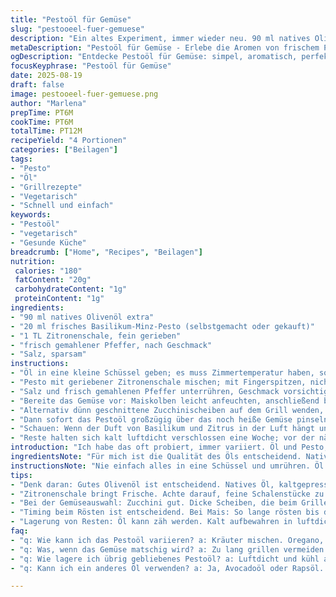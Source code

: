 ```yaml
---
title: "Pestoöl für Gemüse"
slug: "pestooeel-fuer-gemuese"
description: "Ein altes Experiment, immer wieder neu. 90 ml natives Olivenöl ersetzen 125 für weniger Fett; statt Pesto aus der Dose lieber frisch oder eine Mischung aus Basilikum und Minze, bringt Aroma. Knoblauchöl als Alternative gibt eine rauchige Note. Statt Mais: gerillte Zucchini oder neue Kartoffeln funktionieren auch gut. Ein bisschen Zitronenschale reibt sich überraschend gut unter. Temperaturen und Zeit passen sich an, wenn die Haut leicht glänzt oder das Gemüse weich gefühlt wird."
metaDescription: "Pestoöl für Gemüse - Erlebe die Aromen von frischem Pestoöl auf gerilltem Gemüse. Ein Rezept für alle Kochbegeisterten."
ogDescription: "Entdecke Pestoöl für Gemüse: simpel, aromatisch, perfekt für Grillabende. Hol dir den mediterranen Geschmack nach Hause."
focusKeyphrase: "Pestoöl für Gemüse"
date: 2025-08-19
draft: false
image: pestooeel-fuer-gemuese.png
author: "Marlena"
prepTime: PT6M
cookTime: PT6M
totalTime: PT12M
recipeYield: "4 Portionen"
categories: ["Beilagen"]
tags:
- "Pesto"
- "Öl"
- "Grillrezepte"
- "Vegetarisch"
- "Schnell und einfach"
keywords:
- "Pestoöl"
- "vegetarisch"
- "Gesunde Küche"
breadcrumb: ["Home", "Recipes", "Beilagen"]
nutrition: 
 calories: "180"
 fatContent: "20g"
 carbohydrateContent: "1g"
 proteinContent: "1g"
ingredients:
- "90 ml natives Olivenöl extra"
- "20 ml frisches Basilikum-Minz-Pesto (selbstgemacht oder gekauft)"
- "1 TL Zitronenschale, fein gerieben"
- "frisch gemahlener Pfeffer, nach Geschmack"
- "Salz, sparsam"
instructions:
- "Öl in eine kleine Schüssel geben; es muss Zimmertemperatur haben, sonst verbindet sich Pesto schlecht."
- "Pesto mit geriebener Zitronenschale mischen; mit Fingerspitzen, nicht mit Löffel, so bleibt mehr Aroma drin."
- "Salz und frisch gemahlenen Pfeffer unterrühren, Geschmack vorsichtig aufbauen, nicht zu scharf."
- "Bereite das Gemüse vor: Maiskolben leicht anfeuchten, anschließend bei mittlerer Hitze rösten, bis die Körner anfangen, glänzend zu werden und leicht platzen."
- "Alternativ dünn geschnittene Zucchinischeiben auf dem Grill wenden, bis sie hellbraune Grillstreifen zeigen und weich, aber nicht matschig sind."
- "Dann sofort das Pestoöl großzügig über das noch heiße Gemüse pinseln; Achtung, zu früh wird’s fettig, zu spät zieht es nicht ein."
- "Schauen: Wenn der Duft von Basilikum und Zitrus in der Luft hängt und sich ein leichter Glanz auf dem Essen verteilt, fertig."
- "Reste halten sich kalt luftdicht verschlossen eine Woche; vor der nächsten Portion kurz auf Zimmertemperatur bringen und umrühren."
introduction: "Ich habe das oft probiert, immer variiert. Öl und Pesto, klingt simpel, aber dort steckt mehr drin. Nicht nur Mengen, die Balance entscheidet. Ein gutes Öl liefert diese samtige Textur, die das frische Aroma ins Gemüse trägt, ohne es zu ertränken. Bei Mais ist mir aufgefallen, dass zu viel Öl die Hülsen schwer macht; besser sparsam und eher mehrfach nachpinseln. Basilikum alleine manchmal zu dominant, deshalb Minze für Frische reingeworfen – überraschend fein. Und ja, Zitronenschale gibt den kleinen Kick, den du merkst, wenn du schon fast satt bist. Wichtig: Hitze und Timing, nie einfach blind. Wenn die Körner leicht aufspringen, dann ist der Moment für das Öl – sonst trägst du es nur oben drauf."
ingredientsNote: "Für mich ist die Qualität des Öls entscheidend. Natives Olivenöl extra, frisch, am besten kaltgepresst. Manchmal ersetzt durch Avocadoöl, wenn es milder sein soll. Pesto kaufe ich selten, mache meist eine frische Mischung aus Basilikum, einem Hauch Minze sowie Pinienkernen, Parmesan weglassen für veganen Touch. Zitronenschale zerreibt man hauchfein, niemals weiße Haut mitnehmen, bitter wird’s sonst. Salz lieber erst am Schluss, um keine Wasserbindung zu zerstören, Pfeffer frisch gemahlen bringt die Öle zum Leben. Unbedingt experimentieren mit Kräutern, im Winter Thymian oder Oregano, alles verändert Aroma und Textur. Wichtig: Alles sollte Zimmertemperatur haben, damit es sich gut verbindet; kaltes Öl lässt Pesto klumpen."
instructionsNote: "Nie einfach alles in eine Schüssel und umrühren. Öl braucht Wärme, damit Pesto die Aromen freigibt, aber nicht zu heiß für Vitamine. Ich beginne mit dem Öl, dann Pesto hinzugeben und von Hand (Finger, nicht Löffel) sanft einarbeiten. So bleiben ätherische Öle erhalten, nicht durch mechanische Überhitzung zerstört. Gemüse auf mittlerer Hitze grillen oder rösten, nicht zu lang – auf Knacken der Körner achten, beim Mais hörst du es deutlich. Wer keinen Grill hat, erzielt ähnliches Resultat im Ofen unter Grillfunktion bei 220 Grad, bis die Oberfläche leichte Bräunung zeigt. Öl erst auf das heiße Gemüse geben, damit es langsam zieht – vor dem Servieren nochmal umrühren, um gleichmäßige Verteilung sicherzustellen. Denken Sie an Reste: Kalt wird das Öl zäh, wieder vorsichtig erwärmen, damit es geschmeidig wird."
tips:
- "Denk daran: Gutes Olivenöl ist entscheidend. Natives Öl, kaltgepresst. Qualität hat Einfluss auf Geschmack. Sparsam einsetzen, nicht ertränken. Wenn Öl zu kalt, zieht Pesto nicht gut ein. Wärme ist wichtig."
- "Zitronenschale bringt Frische. Achte darauf, feine Schalenstücke zu nutzen. Vermeide die weiße Haut, die ist bitter. Zitronen frisch reiben, Aroma fast explosiv. Hauch dazu geben, ist viel besser im Vergleich zu fertigem Pesto."
- "Bei der Gemüseauswahl: Zucchini gut. Dicke Scheiben, die beim Grillen knusprig werden. Wenn du keinen Grill hast, Ofen auf 220 Grad vorheizen. Grillfunktion verwenden. Achte auf Bräunung, die ist wichtig."
- "Timing beim Rösten ist entscheidend. Bei Mais: So lange rösten bis die Körner quietschen. Zucchini sollten hellbraune Streifen zeigen. Sofort nach dem Grillen mit Pestoöl benetzen. Aroma entfaltet sich, wenn es heiß ist."
- "Lagerung von Resten: Öl kann zäh werden. Kalt aufbewahren in luftdichter Dose. Vor Gebrauch auf Zimmertemperatur bringen. Auf keinen Fall direkt in den Kühlschrank, die Konsistenz leidet."
faq:
- "q: Wie kann ich das Pestoöl variieren? a: Kräuter mischen. Oregano, Thymian hinzufügen. Alle geben unterschiedliche Geschmäcker. Pinienkerne weglassen für eine einfache Variante, aber die Nüsse sind oft ein guter Geschmacksträger."
- "q: Was, wenn das Gemüse matschig wird? a: Zu lang grillen vermeiden. Gemüse soll knackig sein, daher ständig wenden. Bei Zucchini: die Dicke anpassen. Dünnere Scheiben brauchen kürzere Garzeit, genau darauf achten."
- "q: Wie lagere ich übrig gebliebenes Pestoöl? a: Luftdicht und kühl aufbewahren. Null Licht, das schadet den Aromen. Einfach aufwärmen, nicht zu heiß - langsam erwärmen für beste Ergebnisse."
- "q: Kann ich ein anderes Öl verwenden? a: Ja, Avocadoöl oder Rapsöl. Aber achte auf den Geschmack. Olivenöl ist intensiver. Je nach Gericht die Ölsorte passend wählen. Milder wird oft in Kombination genutzt."

---
```

